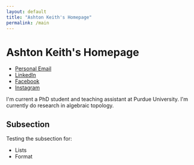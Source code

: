 ```yaml
---
layout: default
title: "Ashton Keith's Homepage"
permalink: /main
---
```


# Ashton Keith's Homepage

- [Personal Email](mailto:xxphignewtonxx@gmail.com)
- [LinkedIn](https://www.linkedin.com/in/ashton-keith-2b7937198)
- [Facebook](https://www.facebook.com/ashton.keith.9/)
- [Instagram](https://www.instagram.com/phignewton1/)

I'm current a PhD student and teaching assistant at Purdue University. I'm currently do research in algebraic topology.

## Subsection

Testing the subsection for:
- Lists
- Format
